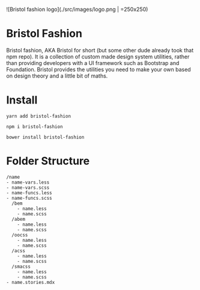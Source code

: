 ![Bristol fashion logo](./src/images/logo.png | =250x250)

# Bristol Fashion
Bristol fashion, AKA Bristol for short (but some other dude already took that npm repo). It is a collection of custom made design system utilities, rather than providing developers with a UI framework such as Bootstrap and Foundation. Bristol provides the utilities you need to make your own based on design theory and a little bit of maths.

# Install

`yarn add bristol-fashion`


`npm i bristol-fashion`


`bower install bristol-fashion`

# Folder Structure

```
/name
- name-vars.less
- name-vars.scss
- name-funcs.less
- name-funcs.scss
  /bem
    - name.less
    - name.scss
  /abem
    - name.less
    - name.scss
  /oocss
    - name.less
    - name.scss
  /acss
    - name.less
    - name.scss
  /smacss
    - name.less
    - name.scss
- name.stories.mdx
```